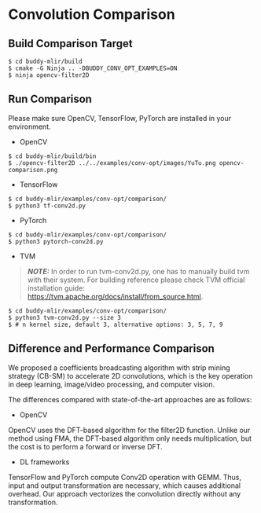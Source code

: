 # Convolution Comparison

## Build Comparison Target

```
$ cd buddy-mlir/build
$ cmake -G Ninja .. -DBUDDY_CONV_OPT_EXAMPLES=ON
$ ninja opencv-filter2D
```

## Run Comparison

Please make sure OpenCV, TensorFlow, PyTorch are installed in your environment.

- OpenCV

```
$ cd buddy-mlir/build/bin
$ ./opencv-filter2D ../../examples/conv-opt/images/YuTu.png opencv-comparison.png
```

- TensorFlow

```
$ cd buddy-mlir/examples/conv-opt/comparison/
$ python3 tf-conv2d.py
```

- PyTorch

```
$ cd buddy-mlir/examples/conv-opt/comparison/
$ python3 pytorch-conv2d.py
```

- TVM
> **_NOTE:_**  In order to run tvm-conv2d.py, one has to manually build tvm with their system. For building reference please check TVM official installation guide: https://tvm.apache.org/docs/install/from_source.html.

```
$ cd buddy-mlir/examples/conv-opt/comparison/
$ python3 tvm-conv2d.py --size 3
$ # n kernel size, default 3, alternative options: 3, 5, 7, 9 
```

## Difference and Performance Comparison

We proposed a coefficients broadcasting algorithm with strip mining strategy (CB-SM) to accelerate 2D convolutions, 
which is the key operation in deep learning, image/video processing, and computer vision.

The differences compared with state-of-the-art approaches are as follows:

- OpenCV

OpenCV uses the DFT-based algorithm for the filter2D function.
Unlike our method using FMA, the DFT-based algorithm only needs multiplication, 
but the cost is to perform a forward or inverse DFT.

- DL frameworks

TensorFlow and PyTorch compute Conv2D operation with GEMM. 
Thus, input and output transformation are necessary, which causes additional overhead. 
Our approach vectorizes the convolution directly without any transformation.
